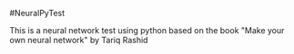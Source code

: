 #NeuralPyTest

This is a neural network test using python based on the book "Make your own neural network" by Tariq Rashid
